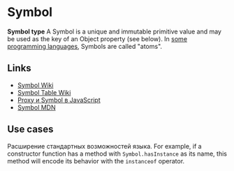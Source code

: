 # Symbol

**Symbol type**
A Symbol is a unique and immutable primitive value and may be used as the key of an Object property (see below). In [some programming languages](https://en.wikipedia.org/wiki/Symbol_(programming)), Symbols are called "atoms".

## Links

- [Symbol Wiki](https://en.wikipedia.org/wiki/Symbol_(programming))
- [Symbol Table Wiki](https://en.wikipedia.org/wiki/Symbol_table)
- [Proxy и Symbol в JavaScript](https://www.youtube.com/watch?v=UjZjSDyi9AM)
- [Symbol MDN](https://developer.mozilla.org/ru/docs/Web/JavaScript/Reference/Global_Objects/Symbol)

## Use cases

Расширение стандартных возможностей языка. For example, if a constructor function has a method with `Symbol.hasInstance` as its name, this method will encode its behavior with the `instanceof` operator.
